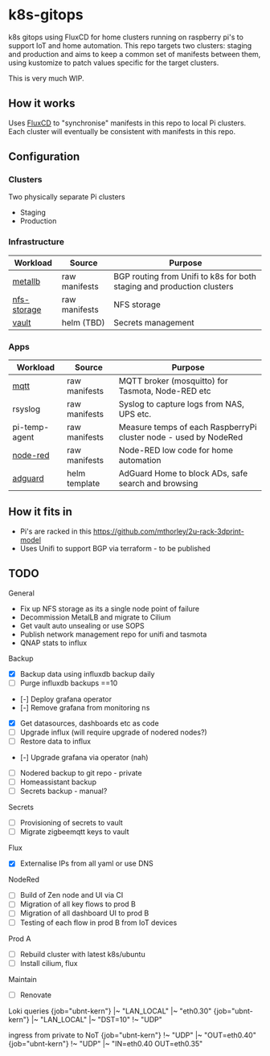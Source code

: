 # k8s-gitops

k8s gitops using FluxCD for home clusters running on raspberry pi's to support IoT and home automation. This repo targets two clusters: staging and production and aims to keep a common set of manifests between them, using kustomize to patch values specific for the target clusters.

This is very much WIP.

## How it works

Uses [FluxCD](https://fluxcd.io/docs/) to "synchronise" manifests in this repo to local Pi clusters. Each cluster will eventually be consistent with manifests in this repo.

## Configuration

### Clusters

Two physically separate Pi clusters

* Staging
* Production

### Infrastructure

| Workload | Source | Purpose |
| -------- | ------ | ------- |
| [metallb](https://metallb.universe.tf/) | raw manifests | BGP routing from Unifi to k8s for both staging and production clusters |
| [nfs-storage](https://github.com/kubernetes-sigs/nfs-subdir-external-provisioner/tree/master/charts/nfs-subdir-external-provisioner) | raw manifests | NFS storage |
| [vault](https://www.vaultproject.io/docs/platform/k8s/helm) | helm (TBD) | Secrets management |
 
### Apps

| Workload | Source | Purpose |
| -------- | ------ | ------- |
| [mqtt](https://mosquitto.org/) | raw manifests | MQTT broker (mosquitto) for Tasmota, Node-RED etc |
| rsyslog | raw manifests | Syslog to capture logs from NAS, UPS etc. |
| pi-temp-agent | raw manifests | Measure temps of each RaspberryPi cluster node - used by NodeRed |
| [node-red](https://nodered.org/) | raw manifests | Node-RED low code for home automation |
| [adguard]() | helm template | AdGuard Home to block ADs, safe search and browsing | 

## How it fits in 

* Pi's are racked in this https://github.com/mthorley/2u-rack-3dprint-model 
* Uses Unifi to support BGP via terraform - to be published

## TODO

General
* Fix up NFS storage as its a single node point of failure
* Decommission MetalLB and migrate to Cilium
* Get vault auto unsealing or use SOPS
* Publish network management repo for unifi and tasmota
* QNAP stats to influx

Backup
 - [x] Backup data using influxdb backup daily
 - [ ] Purge influxdb backups ==10
 - [-] Deploy grafana operator
 - [-] Remove grafana from monitoring ns
 - [x] Get datasources, dashboards etc as code
 - [ ] Upgrade influx (will require upgrade of nodered nodes?)
 - [ ] Restore data to influx
 - [-] Upgrade grafana via operator (nah)
 - [ ] Nodered backup to git repo - private
 - [ ] Homeassistant backup 
 - [ ] Secrets backup - manual? 

Secrets
 - [ ] Provisioning of secrets to vault
 - [ ] Migrate zigbeemqtt keys to vault

Flux
 - [x] Externalise IPs from all yaml or use DNS

NodeRed
 - [ ] Build of Zen node and UI via CI 
 - [ ] Migration of all key flows to prod B
 - [ ] Migration of all dashboard UI to prod B
 - [ ] Testing of each flow in prod B from IoT devices 

Prod A
 - [ ] Rebuild cluster with latest k8s/ubuntu
 - [ ] Install cilium, flux

Maintain
 - [ ] Renovate


Loki queries
{job="ubnt-kern"} |~ "LAN_LOCAL" |~ "eth0.30"
{job="ubnt-kern"} |~ "LAN_LOCAL" |~ "DST=10" !~ "UDP"

ingress from private to NoT
{job="ubnt-kern"} !~ "UDP" |~ "OUT=eth0.40"
{job="ubnt-kern"} !~ "UDP" |~ "IN=eth0.40 OUT=eth0.35"

